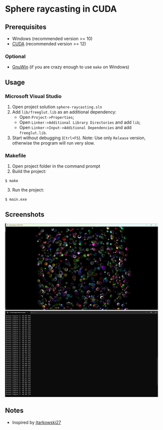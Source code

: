 # Sphere raycasting in CUDA

## Prerequisites
- Windows (recommended version >= 10)
- [CUDA](https://developer.nvidia.com/cuda-toolkit) (recommended version >= 12)

### Optional
- [GnuWin](https://gnuwin32.sourceforge.net/install.html) (if you are crazy enough to use `make` on Windows)

## Usage

### Microsoft Visual Studio
1. Open project solution `sphere-raycasting.sln`
2. Add `lib/freeglut.lib` as an additional dependency:
    - Open `Project->Properties`;
    - Open `Linker->Additional Library Directories` and add `lib`;
    - Open `Linker->Input->Additional Dependencies` and add `freeglut.lib`.
3. Start without debugging (`Ctrl+F5`). Note: Use only `Release` version, otherwise the program will run very slow.

### Makefile
1. Open project folder in the command prompt
2. Build the project:
```
$ make
```
3. Run the project:
```
$ main.exe
``` 

## Screenshots
![Application](docs/application.png)
![FPS in command prompt](docs/FPS.png)

## Notes
- Inspired by [jtarkowski27](https://github.com/jtarkowski27/sphere-raycasting)